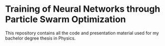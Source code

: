 # Training of Neural Networks through Particle Swarm Optimization
This repository contains all the code and presentation material used for my bachelor degree thesis in Physics.
